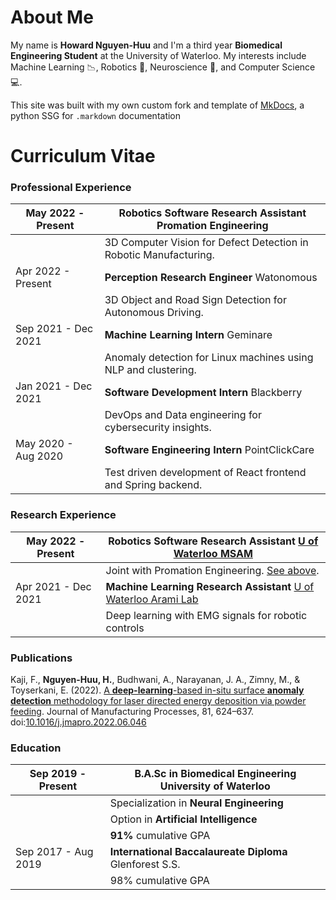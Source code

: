 # About Me
My name is __Howard Nguyen-Huu__ and I'm a third year __Biomedical Engineering Student__ at the University of Waterloo.
My interests include Machine Learning :chart_with_downwards_trend:, Robotics :robot:, Neuroscience :brain:, and Computer Science :computer:.

This site was built with my own custom fork and template of [MkDocs](https://github.com/mkdocs/mkdocs), a python SSG for ```.markdown``` documentation

# Curriculum Vitae
### Professional Experience
| May 2022 - Present  | __Robotics Software Research Assistant__ Promation Engineering            |
|          -          |                                         -                                 |
|                     | 3D Computer Vision for Defect Detection in Robotic Manufacturing.         |
| Apr 2022 - Present  | __Perception Research Engineer__         Watonomous                       |
|                     | 3D Object and Road Sign Detection for Autonomous Driving.                 |
| Sep 2021 - Dec 2021 | __Machine Learning Intern__              Geminare                         |
|                     | Anomaly detection for Linux machines using NLP and clustering.            |
| Jan 2021 - Dec 2021 | __Software Development Intern__          Blackberry                       |
|                     | DevOps and Data engineering for cybersecurity insights.                   |
| May 2020 - Aug 2020 | __Software Engineering Intern__          PointClickCare                   |
|                     | Test driven development of React frontend and Spring backend.             |

### Research Experience
| May 2022 - Present  | __Robotics Software Research Assistant__ [U of Waterloo MSAM](https://msam.uwaterloo.ca/)     |
|-                    |-                                                             |
|| Joint with Promation Engineering. [See above](#professional-experience).          |
| Apr 2021 - Dec 2021 | __Machine Learning Research Assistant__  [U of Waterloo Arami Lab](https://www.aramilab.com/) |
|| Deep learning with EMG signals for robotic controls                               |


### Publications
Kaji, F., __Nguyen-Huu, H.__, Budhwani, A., Narayanan, J. A., Zimny, M., & Toyserkani, E. (2022). [A __deep-learning__-based in-situ surface __anomaly detection__ methodology for laser directed energy deposition via powder feeding](https://www.sciencedirect.com/science/article/abs/pii/S1526612522004297). Journal of Manufacturing Processes, 81, 624–637. doi:[10.1016/j.jmapro.2022.06.046](https://doi.org/10.1016/j.jmapro.2022.06.046)


### Education
| Sep 2019 - Present  | __B.A.Sc in Biomedical Engineering__ University of Waterloo|
|          -          |                                     -                      |
|                     | Specialization in __Neural Engineering__                   |
|                     | Option in __Artificial Intelligence__                      |
|                     | __91%__ cumulative GPA                                     |
| Sep 2017 - Aug 2019 | __International Baccalaureate Diploma__ Glenforest S.S.    |
|                     | 98% cumulative GPA                                         |
